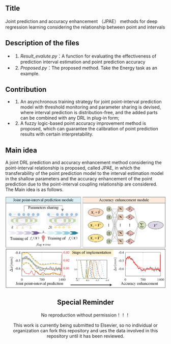## Title
Joint prediction and accuracy enhancement （JPAE） methods for deep regression learning considering the relationship between point and intervals

## Description of the files
- 1) _Result_evalute.py_：A function for evaluating the effectiveness of prediction interval estimation and point prediction accuracy
- 2)  _Proposed.py_：The proposed method. Take the Energy task as an example.


## Contribution
- 1) An asynchronous training strategy for joint point-interval prediction model with threshold monitoring and parameter sharing is devised, where interval prediction is distribution-free, and the added parts can be combined with any DRL in plug-in form;
- 2) A fuzzy logic-based point accuracy improvement method is proposed, which can guarantee the calibration of point prediction results with certain interpretability.

## Main idea
A joint DRL prediction and accuracy enhancement method considering the point-interval relationship is proposed, called JPAE, in which the transferability of the point prediction model to the interval estimation model in the shallow parameters and the accuracy enhancement of the point prediction due to the point-interval coupling relationship are considered. The Main idea is as follows.
<div align=center>
<img src=https://github.com/ZhangTeng-Hust/JPAE/blob/main/IMG/Main%20idea.png
</div>

## Special Reminder
No reproduction without permission！！！

This work is currently being submitted to Elsevier, so no individual or organization can fork this repository and ues the data involved in this repository until it has been reviewed.
